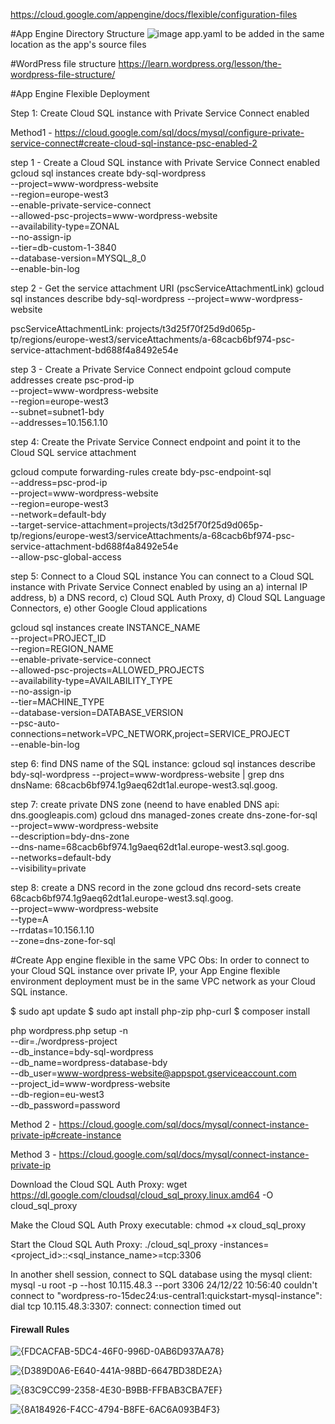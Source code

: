 https://cloud.google.com/appengine/docs/flexible/configuration-files


#App Engine Directory Structure
![image](https://github.com/user-attachments/assets/ca883b01-04d7-4149-bcb1-273098c39ac6)
app.yaml to be added in the same location as the app's source files

#WordPress file structure
https://learn.wordpress.org/lesson/the-wordpress-file-structure/

#App Engine Flexible Deployment

Step 1: Create Cloud SQL instance with Private Service Connect enabled

Method1 - 
https://cloud.google.com/sql/docs/mysql/configure-private-service-connect#create-cloud-sql-instance-psc-enabled-2

step 1 - Create a Cloud SQL instance with Private Service Connect enabled
gcloud sql instances create bdy-sql-wordpress \
--project=www-wordpress-website \
--region=europe-west3 \
--enable-private-service-connect \
--allowed-psc-projects=www-wordpress-website \
--availability-type=ZONAL \
--no-assign-ip \
--tier=db-custom-1-3840 \
--database-version=MYSQL_8_0 \
--enable-bin-log


step 2 - Get the service attachment URI (pscServiceAttachmentLink)
gcloud sql instances describe bdy-sql-wordpress --project=www-wordpress-website

pscServiceAttachmentLink: projects/t3d25f70f25d9d065p-tp/regions/europe-west3/serviceAttachments/a-68cacb6bf974-psc-service-attachment-bd688f4a8492e54e


step 3 - Create a Private Service Connect endpoint
gcloud compute addresses create psc-prod-ip \
--project=www-wordpress-website \
--region=europe-west3 \
--subnet=subnet1-bdy \
--addresses=10.156.1.10

step 4: Create the Private Service Connect endpoint and point it to the Cloud SQL service attachment

gcloud compute forwarding-rules create bdy-psc-endpoint-sql \
--address=psc-prod-ip \
--project=www-wordpress-website \
--region=europe-west3 \
--network=default-bdy \
--target-service-attachment=projects/t3d25f70f25d9d065p-tp/regions/europe-west3/serviceAttachments/a-68cacb6bf974-psc-service-attachment-bd688f4a8492e54e \
--allow-psc-global-access

step 5: Connect to a Cloud SQL instance
You can connect to a Cloud SQL instance with Private Service Connect enabled by using an 
 a) internal IP address, 
 b) a DNS record, 
 c) Cloud SQL Auth Proxy, 
 d) Cloud SQL Language Connectors, 
 e) other Google Cloud applications


gcloud sql instances create INSTANCE_NAME \
--project=PROJECT_ID \
--region=REGION_NAME \
--enable-private-service-connect \
--allowed-psc-projects=ALLOWED_PROJECTS \
--availability-type=AVAILABILITY_TYPE \
--no-assign-ip \
--tier=MACHINE_TYPE \
--database-version=DATABASE_VERSION \
--psc-auto-connections=network=VPC_NETWORK,project=SERVICE_PROJECT \
--enable-bin-log

step 6: find DNS name of the SQL instance:
gcloud sql instances describe bdy-sql-wordpress --project=www-wordpress-website | grep dns
dnsName: 68cacb6bf974.1g9aeq62dt1al.europe-west3.sql.goog.

step 7: create private DNS zone (neend to have enabled DNS api: dns.googleapis.com)
gcloud dns managed-zones create dns-zone-for-sql \
--project=www-wordpress-website \
--description=bdy-dns-zone \
--dns-name=68cacb6bf974.1g9aeq62dt1al.europe-west3.sql.goog. \
--networks=default-bdy \
--visibility=private

step 8: create a DNS record in the zone
gcloud dns record-sets create 68cacb6bf974.1g9aeq62dt1al.europe-west3.sql.goog. \
--project=www-wordpress-website \
--type=A \
--rrdatas=10.156.1.10 \
--zone=dns-zone-for-sql

#Create App engine flexible in the same VPC
Obs: In order to connect to your Cloud SQL instance over private IP, your App Engine flexible environment deployment must be in the same VPC network as your Cloud SQL instance.

$ sudo apt update
$ sudo apt install php-zip php-curl
$ composer install

php wordpress.php setup -n \
    --dir=./wordpress-project \
    --db_instance=bdy-sql-wordpress \
    --db_name=wordpress-database-bdy \
    --db_user=www-wordpress-website@appspot.gserviceaccount.com \
    --project_id=www-wordpress-website \
    --db-region=eu-west3 \
    --db_password=password









Method 2 - https://cloud.google.com/sql/docs/mysql/connect-instance-private-ip#create-instance


Method 3 - https://cloud.google.com/sql/docs/mysql/connect-instance-private-ip

Download the Cloud SQL Auth Proxy:
wget https://dl.google.com/cloudsql/cloud_sql_proxy.linux.amd64 -O cloud_sql_proxy

Make the Cloud SQL Auth Proxy executable:
chmod +x cloud_sql_proxy

Start the Cloud SQL Auth Proxy:
./cloud_sql_proxy -instances=<project_id>:<region>:<sql_instance_name>=tcp:3306

In another shell session, connect to SQL database using the mysql client:
mysql -u root -p --host 10.115.48.3 --port 3306
24/12/22 10:56:40 couldn't connect to "wordpress-ro-15dec24:us-central1:quickstart-mysql-instance": dial tcp 10.115.48.3:3307: connect: connection timed out


#### Firewall Rules
![{FDCACFAB-5DC4-46F0-996D-0AB6D937AA78}](https://github.com/user-attachments/assets/add928f2-ded9-4505-94c6-4713f7a5264f)

![{D389D0A6-E640-441A-98BD-6647BD38DE2A}](https://github.com/user-attachments/assets/f27af36a-5663-4a64-9844-ed645b702961)

![{83C9CC99-2358-4E30-B9BB-FFBAB3CBA7EF}](https://github.com/user-attachments/assets/7bd33c8e-b6bd-4bc2-9dcc-b641c067dcfa)

![{8A184926-F4CC-4794-B8FE-6AC6A093B4F3}](https://github.com/user-attachments/assets/f0bb1e88-aa58-4277-9c55-212d8ddbb8a6)

